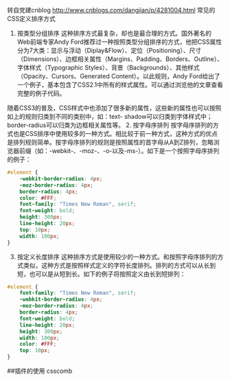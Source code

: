 
转自党建cnblog http://www.cnblogs.com/dangjian/p/4281004.html
常见的CSS定义排序方式
1. 按类型分组排序
这种排序方式最复杂，却也是最合理的方式。国外著名的Web前端专家Andy Ford推荐过一种按照类型分组排序的方式，他把CSS属性分为7大类：显示与浮动（Diplay&Flow）、定位（Positioning）、尺寸（Dimensions）、边框相关属性（Margins、Padding、Borders、Outline）、字体样式（Typographic Styles）、背景（Backgrounds）、其他样式（Opacity、Cursors、Generated Content）。以此规则，Andy Ford给出了一个例子，基本包含了CSS2.1中所有的样式属性。可以通过浏览他的文章查看完整的例子代码。

随着CSS3的普及，CSS样式中也添加了很多新的属性，这些新的属性也可以按照如上的规则归类到不同的类别中，如：text- shadow可以归类到字体样式中；border-radius可以归类为边框相关属性等。
2. 按字母序排列
按字母序排列的方式也是CSS排序中使用较多的一种方式。相比较于前一种方式，这种方式的优点是排列规则简单。按字母序排列的规则是按照属性的首字母从A到Z排列，忽略浏览器前缀（如：-webkit-、-moz-、-o-以及-ms-）。如下是一个按照字母序排列的例子：
```css
#element {
    -webkit-border-radius: 4px;
    -moz-border-radius: 4px;
    border-radius: 4px;
    color: #FFF;  
    font-family: "Times New Roman", serif;  
    font-weight: bold;  
    height: 300px;  
    line-height: 20px;  
    top: 10px;  
    width: 100px;  
} 

```

3. 按定义长度排序
这种排序方式是使用较少的一种方式。和按照字母序排列的方式类似，这种方式是按照样式定义的字符长度排列。排列的方式可以从长到短，也可以是从短到长。如下的例子将按照定义由长到短排列：
```css
#element {
    font-family: "Times New Roman", serif;  
    -webkit-border-radius: 4px;
    -moz-border-radius: 4px;
    border-radius: 4px;
    font-weight: bold;  
    line-height: 20px;  
    height: 300px;  
    width: 100px;  
    color: #FFF;  
    top: 10px;  
} 
```

##插件的使用
csscomb